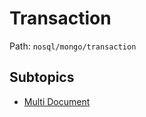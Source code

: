 # Transaction

Path: `nosql/mongo/transaction`

## Subtopics
- [Multi Document](./multi_document/README.md)
